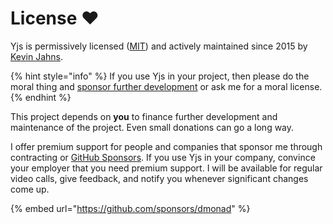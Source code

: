 # License ❤️

Yjs is permissively licensed \([MIT](https://github.com/yjs/yjs/blob/main/LICENSE)\) and actively maintained since 2015 by [Kevin Jahns](https://github.com/dmonad).

{% hint style="info" %}
If you use Yjs in your project, then please do the moral thing and [sponsor further development](https://github.com/sponsors/dmonad) or ask me for a moral license.
{% endhint %}

This project depends on **you** to finance further development and maintenance of the project. Even small donations can go a long way. 

I offer premium support for people and companies that sponsor me through contracting or [GitHub Sponsors](https://github.com/sponsors/dmonad). If you use Yjs in your company, convince your employer that you need premium support. I will be available for regular video calls,  give feedback, and notify you whenever significant changes come up.

{% embed url="https://github.com/sponsors/dmonad" %}



